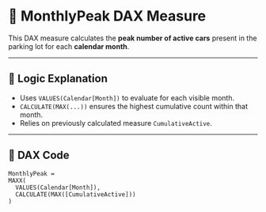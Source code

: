 
# 📅 MonthlyPeak DAX Measure

This DAX measure calculates the **peak number of active cars** present in the parking lot for each **calendar month**.

---

## 🧠 Logic Explanation

- Uses `VALUES(Calendar[Month])` to evaluate for each visible month.
- `CALCULATE(MAX(...))` ensures the highest cumulative count within that month.
- Relies on previously calculated measure `CumulativeActive`.

---

## 🧾 DAX Code

```DAX
MonthlyPeak = 
MAXX(
  VALUES(Calendar[Month]),
  CALCULATE(MAX([CumulativeActive]))
)
